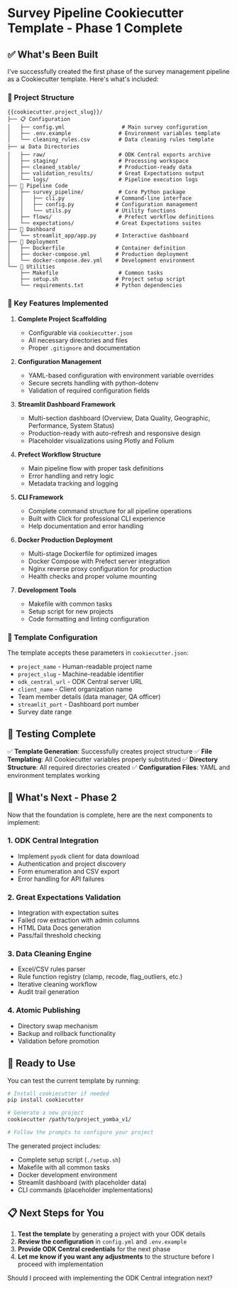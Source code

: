 # Survey Pipeline Cookiecutter Template - Phase 1 Complete

## ✅ What's Been Built

I've successfully created the first phase of the survey management pipeline as a Cookiecutter template. Here's what's included:

### 📁 Project Structure
```
{{cookiecutter.project_slug}}/
├── 📋 Configuration
│   ├── config.yml                  # Main survey configuration
│   ├── .env.example               # Environment variables template
│   └── cleaning_rules.csv         # Data cleaning rules template
├── 📊 Data Directories
│   ├── raw/                       # ODK Central exports archive
│   ├── staging/                   # Processing workspace
│   ├── cleaned_stable/            # Production-ready data
│   ├── validation_results/        # Great Expectations output
│   └── logs/                      # Pipeline execution logs
├── 🔧 Pipeline Code
│   ├── survey_pipeline/           # Core Python package
│   │   ├── cli.py                # Command-line interface
│   │   ├── config.py             # Configuration management
│   │   └── utils.py              # Utility functions
│   ├── flows/                     # Prefect workflow definitions
│   └── expectations/             # Great Expectations suites
├── 📱 Dashboard
│   └── streamlit_app/app.py      # Interactive dashboard
├── 🐳 Deployment
│   ├── Dockerfile                # Container definition
│   ├── docker-compose.yml        # Production deployment
│   └── docker-compose.dev.yml    # Development environment
└── 🔨 Utilities
    ├── Makefile                   # Common tasks
    ├── setup.sh                  # Project setup script
    └── requirements.txt          # Python dependencies
```

### 🎯 Key Features Implemented

1. **Complete Project Scaffolding**
   - Configurable via `cookiecutter.json`
   - All necessary directories and files
   - Proper `.gitignore` and documentation

2. **Configuration Management**
   - YAML-based configuration with environment variable overrides
   - Secure secrets handling with python-dotenv
   - Validation of required configuration fields

3. **Streamlit Dashboard Framework**
   - Multi-section dashboard (Overview, Data Quality, Geographic, Performance, System Status)
   - Production-ready with auto-refresh and responsive design
   - Placeholder visualizations using Plotly and Folium

4. **Prefect Workflow Structure**
   - Main pipeline flow with proper task definitions
   - Error handling and retry logic
   - Metadata tracking and logging

5. **CLI Framework**
   - Complete command structure for all pipeline operations
   - Built with Click for professional CLI experience
   - Help documentation and error handling

6. **Docker Production Deployment**
   - Multi-stage Dockerfile for optimized images
   - Docker Compose with Prefect server integration
   - Nginx reverse proxy configuration for production
   - Health checks and proper volume mounting

7. **Development Tools**
   - Makefile with common tasks
   - Setup script for new projects
   - Code formatting and linting configuration

### 📝 Template Configuration

The template accepts these parameters in `cookiecutter.json`:
- `project_name` - Human-readable project name
- `project_slug` - Machine-readable identifier
- `odk_central_url` - ODK Central server URL
- `client_name` - Client organization name
- Team member details (data manager, QA officer)
- `streamlit_port` - Dashboard port number
- Survey date range

## 🧪 Testing Complete

✅ **Template Generation**: Successfully creates project structure
✅ **File Templating**: All Cookiecutter variables properly substituted
✅ **Directory Structure**: All required directories created
✅ **Configuration Files**: YAML and environment templates working

## 🔄 What's Next - Phase 2

Now that the foundation is complete, here are the next components to implement:

### 1. **ODK Central Integration**
- Implement `pyodk` client for data download
- Authentication and project discovery
- Form enumeration and CSV export
- Error handling for API failures

### 2. **Great Expectations Validation**
- Integration with expectation suites
- Failed row extraction with admin columns
- HTML Data Docs generation
- Pass/fail threshold checking

### 3. **Data Cleaning Engine**
- Excel/CSV rules parser
- Rule function registry (clamp, recode, flag_outliers, etc.)
- Iterative cleaning workflow
- Audit trail generation

### 4. **Atomic Publishing**
- Directory swap mechanism
- Backup and rollback functionality
- Validation before promotion

## 🚀 Ready to Use

You can test the current template by running:

```bash
# Install cookiecutter if needed
pip install cookiecutter

# Generate a new project
cookiecutter /path/to/project_yomba_v1/

# Follow the prompts to configure your project
```

The generated project includes:
- Complete setup script (`./setup.sh`)
- Makefile with all common tasks
- Docker development environment
- Streamlit dashboard (with placeholder data)
- CLI commands (placeholder implementations)

## 📋 Next Steps for You

1. **Test the template** by generating a project with your ODK details
2. **Review the configuration** in `config.yml` and `.env.example`
3. **Provide ODK Central credentials** for the next phase
4. **Let me know if you want any adjustments** to the structure before I proceed with implementation

Should I proceed with implementing the ODK Central integration next?
